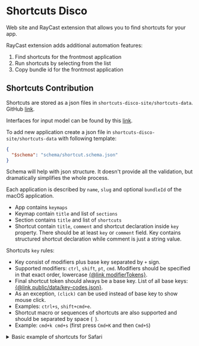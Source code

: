 # Shortcuts Disco

Web site and RayCast extension that allows you to find shortcuts for your app.

RayCast extension adds additional automation features:

1. Find shortcuts for the frontmost application
2. Run shortcuts by selecting from the list
3. Copy bundle id for the frontmost application

## Shortcuts Contribution

Shortcuts are stored as a json files in `shortcuts-disco-site/shortcuts-data`.
GitHub [link](https://github.com/solomkinmv/shortcuts-disco/tree/main/shortcuts-disco-site/shortcuts-data).

Interfaces for input model can be found by
this [link](https://github.com/solomkinmv/shortcuts-disco/blob/main/shortcuts-disco-site/src/lib/model/input/input-models.ts).

To add new application create a json file in `shortcuts-disco-site/shortcuts-data` with following template:

```json
{
  "$schema": "schema/shortcut.schema.json"
}
```

Schema will help with json structure. It doesn't provide all the validation, but dramatically simplifies the whole
process.

Each application is described by `name`, `slug` and optional `bundleId` of the macOS application.

* App contains `keymaps`
* Keymap contain `title` and list of `sections` 
* Section contains `title` and list of `shortcuts`
* Shortcut contain `title`, `comment` and shortcut declaration inside `key` property. There should be at least `key` or `comment` field. Key contains structured shortcut declaration while comment is just a string value.

Shortcuts `key` rules:
* Key consist of modifiers plus base key separated by `+` sign.
* Supported modifiers: `ctrl`, `shift`, `pt`, `cmd`. Modifiers should be specified in that exact order, lowercase [{@link modifierTokens}](https://github.com/solomkinmv/shortcuts-disco/blob/main/shortcuts-disco-site/src/lib/model/internal/modifiers.ts).
* Final shortcut token should always be a base key. List of all base keys: [{@link public/data/key-codes.json}](https://github.com/solomkinmv/shortcuts-disco/blob/main/shortcuts-disco-site/public/data/key-codes.json).
* As an exception, `(click)` can be used instead of base key to show mouse click.
* Examples: `ctrl+s`, `shift+cmd+e`.
* Shortcut macro or sequences of shortcuts are also supported and should be separated by space (` `).
* Example: `cmd+k cmd+s` (first press `Cmd+K` and then `Cmd+S`)

<details>
  <summary>Basic example of shortcuts for Safari</summary>

```json
{
  "$schema": "schema/shortcut.schema.json",
  "bundleId": "com.apple.Safari",
  "name": "Safari",
  "keymaps": [
    {
      "title": "Default",
      "sections": [
        {
          "title": "Bookmarks",
          "shortcuts": [
            {
              "title": "Open Bookmarks Manager",
              "key": "opt+cmd+b"
            }
          ]
        },
        {
          "title": "Current Webpage",
          "shortcuts": [
            {
              "title": "Search the current webpage",
              "key": "cmd+f"
            },
            {
              "title": "Print the current webpage",
              "key": "cmd+p"
            }
          ]
        }
      ]
    }
  ]
}
```
</details>
